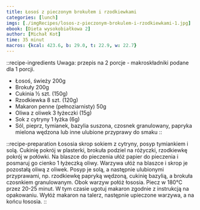 ```yaml
---
title: Łosoś z pieczonym brokułem i rzodkiewkami
categories: [lunch]
imgs: [./imgRecipes/losos-z-pieczonym-brokulem-i-rzodkiewkami-1.jpg]
ebook: [Dieta wysokobiałkowa 2]
author: [Michał Kot]
time: 35 minut
macros: {kcal: 423.6, b: 29.0, t: 22.9, w: 22.7}
---
```


::recipe-ingredients
Uwaga: przepis na 2 porcje - makroskładniki podane dla 1 porcji.
- Łosoś, świeży 200g
- Brokuły 200g
- Cukinia ½ szt. (150g)
- Rzodkiewka 8 szt. (120g)
- Makaron penne (pełnoziarnisty) 50g
- Oliwa z oliwek 3 łyżeczki (15g)
- Sok z cytryny 1 łyżka (6g)
- Sól, pieprz, tymianek, bazylia suszona, czosnek granulowany, papryka mielona wędzona lub inne ulubione przyprawy do smaku
::

::recipe-preparation
Łososia skrop sokiem z cytryny, posyp tymiankiem i solą.
Cukinię pokrój w plasterki, brokuła podziel na różyczki, rzodkiewkę pokrój w połówki.
Na blaszce do pieczenia ułóż papier do pieczenia i posmaruj go cienko 1 łyżeczką oliwy.
Warzywa ułóż na blaszce i skrop je pozostałą oliwą z oliwek. Posyp je solą, a następnie ulubionymi przyprawami, np. rzodkiewkę papryką wędzoną, cukinię bazylią, a brokuła czosnkiem granulowanym. Obok warzyw połóż łososia. Piecz w 180°C przez 20-25 minut.
W tym czasie ugotuj makaron zgodnie z instrukcją na opakowaniu. Wyłóż makaron na talerz, następnie upieczone warzywa, a na końcu łososia.
::